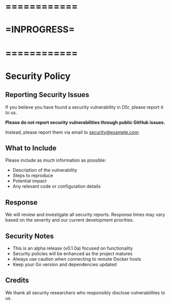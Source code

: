 # ============
# =INPROGRESS=
# ============

# Security Policy

## Reporting Security Issues

If you believe you have found a security vulnerability in D5r, please report it to us.

**Please do not report security vulnerabilities through public GitHub issues.**

Instead, please report them via email to [security@example.com](mailto:security@example.com).

## What to Include

Please include as much information as possible:
- Description of the vulnerability
- Steps to reproduce
- Potential impact
- Any relevant code or configuration details

## Response

We will review and investigate all security reports. Response times may vary based on the severity and our current development priorities.

## Security Notes

- This is an alpha release (v0.1.0a) focused on functionality
- Security policies will be enhanced as the project matures
- Always use caution when connecting to remote Docker hosts
- Keep your Go version and dependencies updated

## Credits

We thank all security researchers who responsibly disclose vulnerabilities to us.
